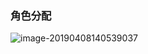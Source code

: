### 角色分配



![image-20190408140539037](https://ws1.sinaimg.cn/large/006tNc79gy1g1v6xz689cj30pm0x2tkl.jpg)



